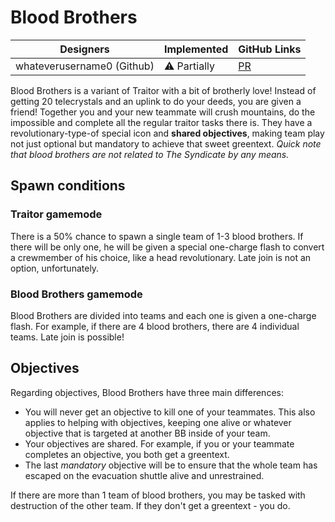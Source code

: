 # Blood Brothers

| Designers | Implemented | GitHub Links |
|---|---|---|
| whateverusername0 (Github) | :warning: Partially | [PR](https://github.com/space-wizards/space-station-14/pull/27622) |

Blood Brothers is a variant of Traitor with a bit of brotherly love! Instead of getting 20 telecrystals and an uplink to do your deeds, you are given a friend! Together you and your new teammate will crush mountains, do the impossible and complete all the regular traitor tasks there is. They have a revolutionary-type-of special icon and **shared objectives**, making team play not just optional but mandatory to achieve that sweet greentext. _Quick note that blood brothers are not related to The Syndicate by any means._

## Spawn conditions
### Traitor gamemode
There is a 50% chance to spawn a single team of 1-3 blood brothers. If there will be only one, he will be given a special one-charge flash to convert a crewmember of his choice, like a head revolutionary. Late join is not an option, unfortunately.
### Blood Brothers gamemode
Blood Brothers are divided into teams and each one is given a one-charge flash. For example, if there are 4 blood brothers, there are 4 individual teams. Late join is possible!

## Objectives
Regarding objectives, Blood Brothers have three main differences:
- You will never get an objective to kill one of your teammates. This also applies to helping with objectives, keeping one alive or whatever objective that is targeted at another BB inside of your team.
- Your objectives are shared. For example, if you or your teammate completes an objective, you both get a greentext.
- The last _mandatory_ objective will be to ensure that the whole team has escaped on the evacuation shuttle alive and unrestrained.

If there are more than 1 team of blood brothers, you may be tasked with destruction of the other team. If they don't get a greentext - you do.
